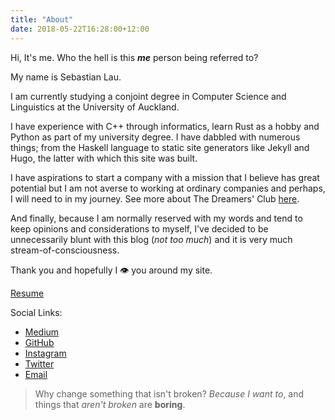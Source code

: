 ```yaml
---
title: "About"
date: 2018-05-22T16:28:00+12:00
---
```


Hi, It's me. Who the hell is this _<b>me</b>_ person being referred to?

My name is Sebastian Lau.

I am currently studying a conjoint degree in Computer Science and Linguistics at the University of Auckland.

I have experience with C++ through informatics, learn Rust as a hobby and Python as part of my university degree. I have dabbled with numerous things; from the Haskell language to static site generators like Jekyll and Hugo, the latter with which this site was built.

I have aspirations to start a company with a mission that I believe has great potential but I am not averse to working at ordinary companies and perhaps, I will need to in my journey. See more about The Dreamers' Club [here](https://thedreamersclub.github.io).

And finally, because I am normally reserved with my words and tend to keep opinions and considerations to myself, I've decided to be unnecessarily blunt with this blog (_not too much_) and it is very much stream-of-consciousness.

Thank you and hopefully I <!-- _see_ --> :eye: you around my site.

[Resume](/docs/2018-09-08-resume-general.pdf) <!-- && [Cover Letter]() -->

Social Links:

* [Medium](https://medium.com/@sebastianlau25)
* [GitHub](https://github.com/le-bananafish)
* [Instagram](https://instagram.com/sebastianlau.official)
* [Twitter](https://twitter.com/sebastianlau25)
* [Email](mailto:sebastianlau25@gmail.com)

> Why change something that isn't broken? _Because I want to_, and things that _aren't broken_ are __boring__.